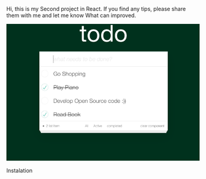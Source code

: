 Hi, this is my Second project in React. If you find any tips, please share them with me and let me know What can improved.

![Alt text](/demo.png?raw=true "Demo")

Instalation